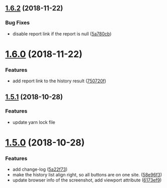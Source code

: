 <a name="1.6.2"></a>
## [1.6.2](https://bitbucket.org/jaceyshome/regression-client/compare/1.6.1...1.6.2) (2018-11-22)


### Bug Fixes

* disable report link if the report is null ([5a780cb](https://bitbucket.org/jaceyshome/regression-client/commits/5a780cb))



<a name="1.6.0"></a>
# [1.6.0](https://bitbucket.org/jaceyshome/regression-client/compare/1.5.1...1.6.0) (2018-11-22)


### Features

* add report link to the history result ([750720f](https://bitbucket.org/jaceyshome/regression-client/commits/750720f))



<a name="1.5.1"></a>
## [1.5.1](https://bitbucket.org/jaceyshome/regression-client/compare/1.5.0...1.5.1) (2018-10-28)


### Features

* update yarn lock file



<a name="1.5.0"></a>
# [1.5.0](https://bitbucket.org/jaceyshome/regression-client/compare/1.4.3...1.5.0) (2018-10-28)


### Features

* add change-log ([5a22f73](https://bitbucket.org/jaceyshome/regression-client/commits/5a22f73))
* make the history list align right, so all buttons are on one site. ([58e96f3](https://bitbucket.org/jaceyshome/regression-client/commits/58e96f3))
* update browser info of the screenshot, add viewport attribute ([6173ef9](https://bitbucket.org/jaceyshome/regression-client/commits/6173ef9))




